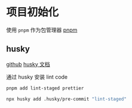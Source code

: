 # 项目初始化

使用 `pnpm` 作为包管理器
[pnpm](https://pnpm.io/installation)

## husky

[github](https://github.com/typicode/husky)
[husky 文档](https://www.git-tower.com/blog/git-hooks-husky/#post-detail)

通过 husky 安装 lint code

```bash
pnpm add lint-staged prettier

npx husky add .husky/pre-commit "lint-staged"
```
